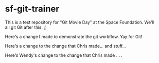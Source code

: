 # sf-git-trainer
This is a test repository for "Git Movie Day" at the Space Foundation. We'll all git Git after this. ;)

Here's a change I made to demonstrate the git workflow. Yay for Git!

Here's a change to the change that Chris made... and stuff...

Here's Wendy's change to the change that Chris made . . .
